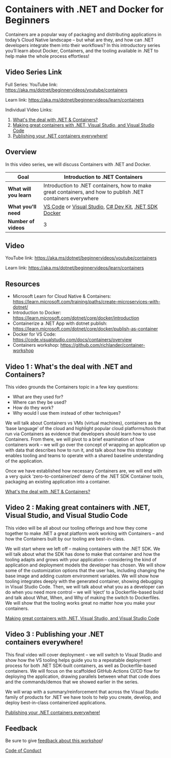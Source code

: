 # Containers with .NET and Docker for Beginners

Containers are a popular way of packaging and distributing applications in today’s Cloud Native landscape – but what are they, and how can .NET developers integrate them into their workflows? In this introductory series you’ll learn about Docker, Containers, and the tooling available in .NET to help make the whole process effortless!

## Video Series Link

Full Series:
YouTube link: https://aka.ms/dotnet/beginnervideos/youtube/containers 

Learn link: https://aka.ms/dotnet/beginnervideos/learn/containers

Individual Video Links:
1. [What's the deal with .NET & Containers?](https://youtu.be/HA8rpDWMRq0)
1. [Making great containers with .NET, Visual Studio, and Visual Studio Code](https://youtu.be/qCxSYymD0ug)
1. [Publishing your .NET containers everywhere!](https://youtu.be/21zduERRS3M) 

## Overview

In this video series, we will discuss Containers with .NET and Docker.

| **Goal**              | Introduction to .NET Containers                                    |
| ----------------------------- | --------------------------------------------------------------------- |
| **What will you learn**       | Introduction to .NET containers, how to make great containers, and how to publish .NET containers everywhere                                        |
| **What you'll need**          | [VS Code](code.visualstudio.com) or [Visual Studio](https://visualstudio.microsoft.com/downloads/), [C# Dev Kit](https://marketplace.visualstudio.com/items?itemName=ms-dotnettools.csdevkit), [.NET SDK](https://dotnet.microsoft.com/en-us/download/visual-studio-sdks) [Docker](https://docs.docker.com/get-docker/) |
| **Number of videos**                  | 3                                                                |
                         
## Video

YouTube link: https://aka.ms/dotnet/beginnervideos/youtube/containers 

Learn link: https://aka.ms/dotnet/beginnervideos/learn/containers

## Resources

- Microsoft Learn for Cloud Native & Containers: https://learn.microsoft.com/training/paths/create-microservices-with-dotnet/
- Introduction to Docker: https://learn.microsoft.com/dotnet/core/docker/introduction
- Containerize a .NET App with dotnet publish: https://learn.microsoft.com/dotnet/core/docker/publish-as-container
- Docker for VS Code: https://code.visualstudio.com/docs/containers/overview
- Containers workshop: https://github.com/richlander/container-workshop

## Video 1 : What's the deal with .NET and Containers?

This video grounds the Containers topic in a few key questions: 

- What are they used for? 
- Where can they be used? 
- How do they work? 
- Why would I use them instead of other techniques? 

We will talk about Containers vs VMs (virtual machines), containers as the ‘base language’ of the cloud and highlight popular cloud platforms/tools that run via Containers as evidence that developers should learn how to use Containers. From there, we will pivot to a brief examination of how containers work – we will go over the concept of wrapping an application up with data that describes how to run it, and talk about how this strategy enables tooling and teams to operate with a shared baseline understanding of the application. 

Once we have established how necessary Containers are, we will end with a very quick ‘zero-to-containerized' demo of the .NET SDK Container tools, packaging an existing application into a container.

[What's the deal with .NET & Containers?](https://youtu.be/HA8rpDWMRq0)

## Video 2 : Making great containers with .NET, Visual Studio, and Visual Studio Code

This video will be all about our tooling offerings and how they come together to make .NET a great platform work working with Containers – and how the Containers built by our tooling are best-in-class. 

We will start where we left off – making containers with the .NET SDK. We will talk about what the SDK has done to make that container and how the tooling adapts and grows with your application – considering the kind of application and deployment models the developer has chosen. We will show some of the customization options that the user has, including changing the base image and adding custom environment variables.  We will show how tooling integrates deeply with the generated container, showing debugging in Visual Studio Code. Then, we will talk about what you as a developer can do when you need more control – we will ‘eject’ to a Dockerfile-based build and talk about What, When, and Why of making the switch to Dockerfiles. We will show that the tooling works great no matter how you make your containers. 

[Making great containers with .NET, Visual Studio, and Visual Studio Code](https://youtu.be/qCxSYymD0ug)

## Video 3 : Publishing your .NET containers everywhere!

This final video will cover deployment – we will switch to Visual Studio and show how the VS tooling helps guide you to a repeatable deployment process for both .NET SDK-built containers, as well as Dockerfile-based containers. We will focus on the scaffolded GitHub Actions CI/CD flow for deploying the application, drawing parallels between what that code does and the commands/demos that we showed earlier in the series. 

We will wrap with a summary/reinforcement that across the Visual Studio family of products for .NET we have tools to help you create, develop, and deploy best-in-class containerized applications. 

[Publishing your .NET containers everywhere!](https://youtu.be/21zduERRS3M)

## Feedback

Be sure to give [feedback about this workshop](https://aka.ms/dotnet/beginnervideos/feedback)!

[Code of Conduct](../CODE_OF_CONDUCT.md)

